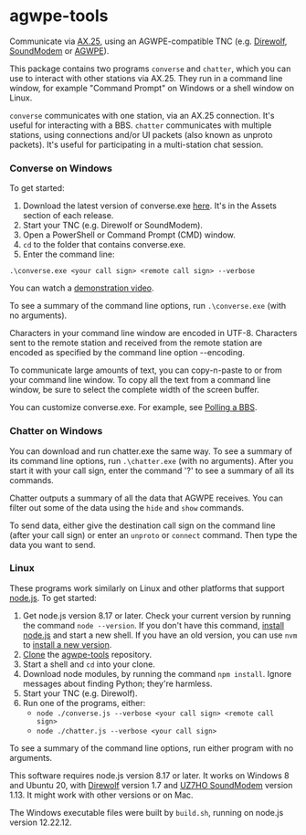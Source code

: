 # agwpe-tools
Communicate via [AX.25](https://www.tapr.org/pdf/AX25.2.2.pdf),
using an AGWPE-compatible TNC (e.g.
[Direwolf](https://github.com/wb2osz/direwolf),
[SoundModem](http://uz7.ho.ua/packetradio.htm) or
[AGWPE](https://www.sv2agw.com/downloads/)).

This package contains two programs `converse` and `chatter`,
which you can use to interact with other stations via AX.25.
They run in a command line window, for example
"Command Prompt" on Windows or a shell window on Linux.

`converse` communicates with one station, via an AX.25 connection.
It's useful for interacting with a BBS.
`chatter` communicates with multiple stations, using connections
and/or UI packets (also known as unproto packets).
It's useful for participating in a multi-station chat session.

### Converse on Windows

To get started:
1. Download the latest version of converse.exe
   [here](https://github.com/jmkristian/agwpe-tools/releases).
   It's in the Assets section of each release.
2. Start your TNC (e.g. Direwolf or SoundModem).
3. Open a PowerShell or Command Prompt (CMD) window.
4. `cd` to the folder that contains converse.exe.
5. Enter the command line:

`.\converse.exe <your call sign> <remote call sign> --verbose`

You can watch a [demonstration video](https://youtu.be/lRvlnEeBrow/).

To see a summary of the command line options, run `.\converse.exe` (with no arguments).

Characters in your command line window are encoded in UTF-8.
Characters sent to the remote station and received from the remote station
are encoded as specified by the command line option --encoding.

To communicate large amounts of text,
you can copy-n-paste to or from your command line window.
To copy all the text from a command line window,
be sure to select the complete width of the screen buffer.

You can customize converse.exe.
For example, see [Polling a BBS](BBS_polling.md).

### Chatter on Windows

You can download and run chatter.exe the same way.
To see a summary of its command line options, run `.\chatter.exe` (with no arguments).
After you start it with your call sign, enter the command '?' to see
a summary of all its commands.

Chatter outputs a summary of all the data that AGWPE receives.
You can filter out some of the data using the `hide` and `show` commands.

To send data, either give the destination call sign on the command line
(after your call sign)
or enter an `unproto` or `connect` command.
Then type the data you want to send.

### Linux

These programs work similarly on Linux and other platforms that support
[node.js](https://nodejs.org/en/download/).
To get started:

1. Get node.js version 8.17 or later.
   Check your current version by running the command `node --version`.
   If you don't have this command, [install node.js](https://nodejs.org/en/download/)
   and start a new shell.
   If you have an old version, you can use `nvm` to
   [install a new version](https://heynode.com/tutorial/install-nodejs-locally-nvm/).
2. [Clone](https://www.techrepublic.com/article/how-to-clone-github-repository/)
   the [agwpe-tools](https://github.com/jmkristian/agwpe-tools) repository.
3. Start a shell and `cd` into your clone.
4. Download node modules, by running the command `npm install`.
   Ignore messages about finding Python; they're harmless.
5. Start your TNC (e.g. Direwolf).
6. Run one of the programs, either:
   - `node ./converse.js --verbose <your call sign> <remote call sign>`
   - `node ./chatter.js --verbose <your call sign>`

To see a summary of the command line options, run either program with no arguments.

This software requires node.js version 8.17 or later.
It works on Windows 8 and Ubuntu 20, with
[Direwolf](https://github.com/wb2osz/direwolf) version 1.7
and [UZ7HO SoundModem](http://uz7.ho.ua/packetradio.htm) version 1.13.
It might work with other versions or on Mac.

The Windows executable files were built by `build.sh`,
running on node.js version 12.22.12.
